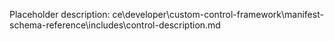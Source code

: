 Placeholder description: ce\developer\custom-control-framework\manifest-schema-reference\includes\control-description.md